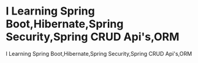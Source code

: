 # I Learning Spring Boot,Hibernate,Spring Security,Spring CRUD Api's,ORM
I Learning Spring Boot,Hibernate,Spring Security,Spring CRUD Api's,ORM
